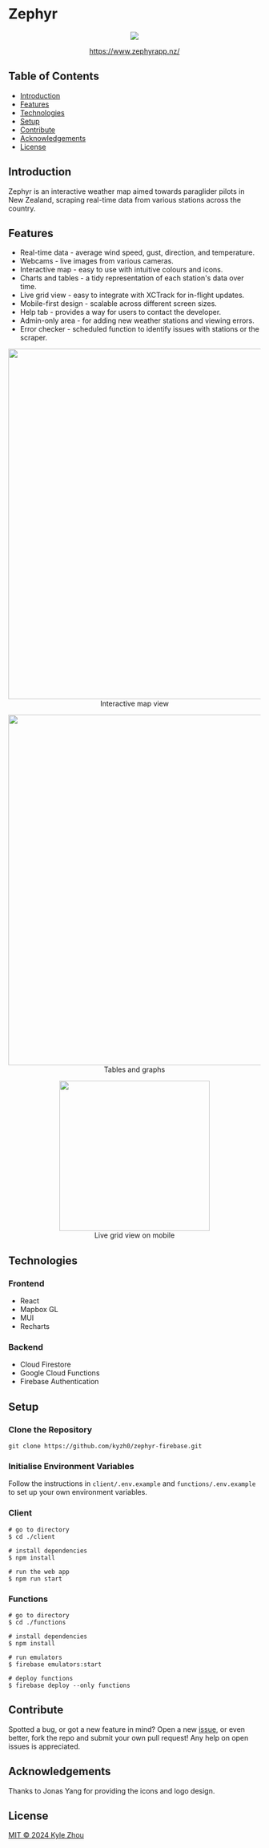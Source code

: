 # Zephyr

<p align="center">
<a href="https://www.zephyrapp.nz/">
  <img src="https://github.com/kyzh0/zephyr-firebase/blob/main/client/public/logo192.png?raw=true" />
  </a>
</p>

<p align="center">
 <a href="https://www.zephyrapp.nz/">https://www.zephyrapp.nz/</a> 
</p>

## Table of Contents

- [Introduction](#introduction)
- [Features](#features)
- [Technologies](#technologies)
- [Setup](#setup)
- [Contribute](#contribute)
- [Acknowledgements](#acknowledgements)
- [License](#license)

## Introduction

Zephyr is an interactive weather map aimed towards paraglider pilots in New Zealand, scraping real-time data from various stations across the country.

## Features

- Real-time data - average wind speed, gust, direction, and temperature.
- Webcams - live images from various cameras.
- Interactive map - easy to use with intuitive colours and icons.
- Charts and tables - a tidy representation of each station's data over time.
- Live grid view - easy to integrate with XCTrack for in-flight updates.
- Mobile-first design - scalable across different screen sizes.
- Help tab - provides a way for users to contact the developer.
- Admin-only area - for adding new weather stations and viewing errors.
- Error checker - scheduled function to identify issues with stations or the scraper.

<p align="center">
  <img src = "https://i.imgur.com/CGOYE31.png" width=700>
  <br/>
  Interactive map view
</p>
<p align="center">
  <img src = "https://i.imgur.com/QdaaxCb.png" width=700>
  <br/>
  Tables and graphs
</p>
<p align="center">
  <img src = "https://i.imgur.com/hK6Dyg6.png" width=300>
  <br/>
  Live grid view on mobile
</p>

## Technologies

### Frontend

- React
- Mapbox GL
- MUI
- Recharts

### Backend

- Cloud Firestore
- Google Cloud Functions
- Firebase Authentication

## Setup

### Clone the Repository

`git clone https://github.com/kyzh0/zephyr-firebase.git`

### Initialise Environment Variables

Follow the instructions in `client/.env.example` and `functions/.env.example` to set up your own environment variables.

### Client

```
# go to directory
$ cd ./client

# install dependencies
$ npm install

# run the web app
$ npm run start
```

### Functions

```
# go to directory
$ cd ./functions

# install dependencies
$ npm install

# run emulators
$ firebase emulators:start

# deploy functions
$ firebase deploy --only functions
```

## Contribute

Spotted a bug, or got a new feature in mind? Open a new [issue](https://github.com/kyzh0/zephyr-firebase/issues), or even better, fork the repo and submit your own pull request! Any help on open issues is appreciated.

## Acknowledgements

Thanks to Jonas Yang for providing the icons and logo design.

## License

[MIT © 2024 Kyle Zhou](https://github.com/kyzh0/zephyr-firebase/blob/main/LICENSE.md)
